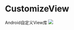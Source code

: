# CustomizeView
Android自定义View库
[![](https://www.jitpack.io/v/IceFruit-BcDad/CustomizeView.svg)](https://www.jitpack.io/#IceFruit-BcDad/CustomizeView)
